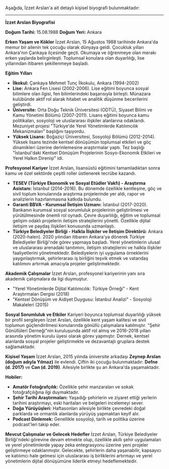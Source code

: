 Aşağıda, İzzet Arslan'a ait detaylı kişisel biyografi bulunmaktadır:

---

**İzzet Arslan Biyografisi**

**Doğum Tarihi:** 15.08.1988
**Doğum Yeri:** Ankara

**Erken Yaşam ve Kökler**
İzzet Arslan, 15 Ağustos 1988 tarihinde Ankara'da memur bir ailenin tek çocuğu olarak dünyaya geldi. Çocukluk yılları Ankara'nın Çankaya ilçesinde geçti. Okumaya ve öğrenmeye olan merakı erken yaşlarda belirginleşti. Toplumsal konulara olan duyarlılığı, lise yıllarından itibaren şekillenmeye başladı.

**Eğitim Yılları**
*   **İlkokul:** Çankaya Mehmet Tunç İlkokulu, Ankara (1994-2002)
*   **Lise:** Ankara Fen Lisesi (2002-2006). Lise eğitimi boyunca sosyal bilimlere olan ilgisi, fen bilimlerindeki başarısıyla birleşti. Münazara kulübünde aktif rol alarak hitabet ve analitik düşünme becerilerini geliştirdi.
*   **Üniversite:** Orta Doğu Teknik Üniversitesi (ODTÜ), Siyaset Bilimi ve Kamu Yönetimi Bölümü (2007-2011). Lisans eğitimi boyunca kamu politikaları, sosyoloji ve uluslararası ilişkiler alanlarına odaklandı. Mezuniyet projesi "Türkiye'de Yerel Yönetimlerde Katılımcılık Mekanizmaları" başlığını taşıyordu.
*   **Yüksek Lisans:** Boğaziçi Üniversitesi, Sosyoloji Bölümü (2012-2014). Yüksek lisans tezinde kentsel dönüşümün toplumsal etkileri ve göç dinamikleri üzerine derinlemesine araştırmalar yaptı. Tez başlığı "İstanbul'daki Kentsel Dönüşüm Projelerinin Sosyo-Ekonomik Etkileri ve Yerel Halkın Direnişi" idi.

**Profesyonel Kariyer**
İzzet Arslan, lisansüstü eğitimini tamamladıktan sonra kamu ve özel sektörde çeşitli roller üstlenerek tecrübe kazandı.
*   **TESEV (Türkiye Ekonomik ve Sosyal Etüdler Vakfı) - Araştırma Asistanı:** İstanbul (2014-2016). Bu dönemde özellikle kentleşme, göç ve sivil toplum konularında araştırma projelerinde yer aldı, rapor ve analizlerin hazırlanmasına katkıda bulundu.
*   **Garanti BBVA - Kurumsal İletişim Uzmanı:** İstanbul (2017-2020). Bankanın kurumsal sosyal sorumluluk projelerinin geliştirilmesi ve yürütülmesinde önemli rol oynadı. Çevre duyarlılığı, eğitim ve toplumsal gelişim odaklı projelerin iletişim stratejilerini yönetti. Özellikle dijital iletişim ve paydaş ilişkileri konusunda uzmanlaştı.
*   **Türkiye Belediyeler Birliği - Halkla İlişkiler ve İletişim Direktörü:** Ankara (2020-halen). 2020 yılından itibaren Ankara'ya dönerek Türkiye Belediyeler Birliği'nde görev yapmaya başladı. Yerel yönetimlerin ulusal ve uluslararası arenadaki tanıtımını, iletişim stratejilerini ve halkla ilişkiler faaliyetlerini yönetmektedir. Belediyelerin iyi uygulama örneklerini yaygınlaştırmak, şehirlerarası iş birliğini teşvik etmek ve vatandaş katılımını artırmak amacıyla projeler geliştirmektedir.

**Akademik Çalışmalar**
İzzet Arslan, profesyonel kariyerinin yanı sıra akademik çalışmalara da ilgi duymuştur.
*   "Yerel Yönetimlerde Dijital Katılımcılık: Türkiye Örneği" - Kent Araştırmaları Dergisi (2018)
*   "Kentsel Dönüşüm ve Aidiyet Duygusu: İstanbul Analizi" - Sosyoloji Makaleleri (2015)

**Sosyal Sorumluluk ve Etkiler**
Kariyeri boyunca toplumsal duyarlılığı yüksek bir profil sergileyen İzzet Arslan, özellikle kent yaşam kalitesi ve sivil toplumun güçlendirilmesi konularında gönüllü çalışmalara katılmıştır. "Şehir Gönüllüleri Derneği"nin kuruluşunda aktif rol almış ve 2016-2018 yılları arasında yönetim kurulu üyesi olarak görev yapmıştır. Dernek, kentsel alanlarda sosyal projeler geliştirmekte ve dezavantajlı gruplara destek sağlamaktadır.

**Kişisel Yaşam**
İzzet Arslan, 2015 yılında üniversite arkadaşı **Zeynep Arslan (doğum adıyla Yılmaz)** ile evlendi. Çiftin iki çocuğu bulunmaktadır: **Defne (d. 2017)** ve **Can (d. 2019)**. Ailesiyle birlikte şu an Ankara'da yaşamaktadır.

**Hobiler:**
*   **Amatör Fotoğrafçılık:** Özellikle şehir manzaraları ve sokak fotoğrafçılığına ilgi duymaktadır.
*   **Şehir Tarihi Araştırmaları:** Yaşadığı şehirlerin ve ziyaret ettiği yerlerin tarihini araştırmayı, eski haritaları ve belgeleri incelemeyi sever.
*   **Doğa Yürüyüşleri:** Haftasonları ailesiyle birlikte çevredeki doğal parklarda ve ormanlık alanlarda yürüyüş yapmaktan keyif alır.
*   **Podcast Dinlemek:** Genellikle sosyoloji, tarih ve politika üzerine podcast'leri takip eder.

**Mevcut Çalışmalar ve Gelecek Hedefler**
İzzet Arslan, Türkiye Belediyeler Birliği'ndeki görevine devam etmekte olup, özellikle akıllı şehir uygulamaları ve yerel yönetimlerde yapay zeka entegrasyonu üzerine yeni projeler geliştirmeye odaklanmıştır. Gelecekte, şehirlerin daha yaşanabilir, kapsayıcı ve katılımcı hale gelmesi için uluslararası iş birliklerini artırmayı ve yerel yönetimlerin dijital dönüşümüne liderlik etmeyi hedeflemektedir.